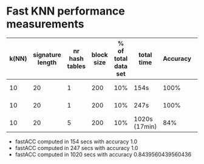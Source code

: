 # Fast KNN performance measurements

| k(NN) | signature length | nr hash tables | block size | % of total data set | total time    | Accuracy | sampled     | date       | comments |
| ---   | ---              | ---            | ---        | ---                 | ---           | ---      | ---         | ---        | ---      |
| 10    | 20               | 1              | 200        | 10%                 | 154s          | 100%     | 5%          | 2016-10-24 |          |
| 10    | 20               | 1              | 200        | 10%                 | 247s          | 100%     | 5%          | 2016-10-24 |          |
| 10    | 20               | 5              | 200        | 10%                 | 1020s (17min) | 84%      | 5%          | 2016-10-24 |          |

* fastACC computed in 154 secs with accuracy 1.0
* fastACC computed in 247 secs with accuracy 1.0
* fastACC computed in 1020 secs with accuracy 0.8439560439560436
